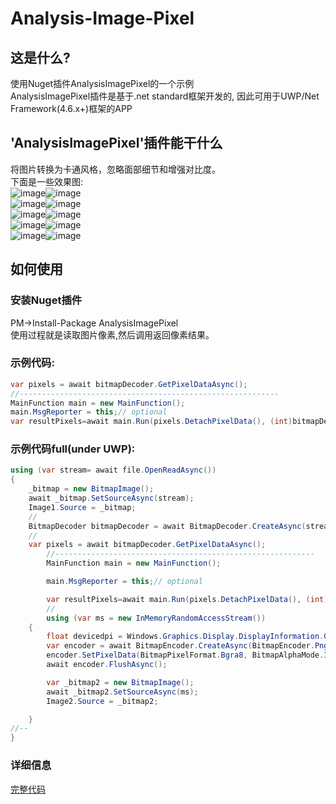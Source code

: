 # Analysis-Image-Pixel
## 这是什么?  
使用Nuget插件AnalysisImagePixel的一个示例  
AnalysisImagePixel插件是基于.net standard框架开发的, 因此可用于UWP/Net Framework(4.6.x+)框架的APP
## 'AnalysisImagePixel'插件能干什么
将图片转换为卡通风格，忽略面部细节和增强对比度。  
下面是一些效果图:  
![image](https://raw.githubusercontent.com/songshizhao/Analysis-Image-Pixel/master/CropImage/CropImage/samples/1.jpg)![image](https://raw.githubusercontent.com/songshizhao/Analysis-Image-Pixel/master/CropImage/CropImage/samples/1.1.jpg)  
![image](https://raw.githubusercontent.com/songshizhao/Analysis-Image-Pixel/master/CropImage/CropImage/samples/2.jpg)![image](https://raw.githubusercontent.com/songshizhao/Analysis-Image-Pixel/master/CropImage/CropImage/samples/2.1.jpg)  
![image](https://raw.githubusercontent.com/songshizhao/Analysis-Image-Pixel/master/CropImage/CropImage/samples/3.jpg)![image](https://raw.githubusercontent.com/songshizhao/Analysis-Image-Pixel/master/CropImage/CropImage/samples/3.1.jpg)  
![image](https://raw.githubusercontent.com/songshizhao/Analysis-Image-Pixel/master/CropImage/CropImage/samples/4.jpg)![image](https://raw.githubusercontent.com/songshizhao/Analysis-Image-Pixel/master/CropImage/CropImage/samples/4.1.jpg)  
![image](https://raw.githubusercontent.com/songshizhao/Analysis-Image-Pixel/master/CropImage/CropImage/samples/5.jpg)![image](https://raw.githubusercontent.com/songshizhao/Analysis-Image-Pixel/master/CropImage/CropImage/samples/5.1.jpg)  
## 如何使用
### 安装Nuget插件 
PM->Install-Package AnalysisImagePixel  
使用过程就是读取图片像素,然后调用返回像素结果。   
### 示例代码:
``` csharp
var pixels = await bitmapDecoder.GetPixelDataAsync();
//----------------------------------------------------------
MainFunction main = new MainFunction();
main.MsgReporter = this;// optional
var resultPixels=await main.Run(pixels.DetachPixelData(), (int)bitmapDecoder.PixelWidth, (int)bitmapDecoder.PixelHeight);
```
### 示例代码full(under UWP):
``` csharp
using (var stream= await file.OpenReadAsync())
{
	_bitmap = new BitmapImage();
	await _bitmap.SetSourceAsync(stream);
	Image1.Source = _bitmap;
	//
	BitmapDecoder bitmapDecoder = await BitmapDecoder.CreateAsync(stream);
	//
	var pixels = await bitmapDecoder.GetPixelDataAsync();
        //----------------------------------------------------------
        MainFunction main = new MainFunction();

        main.MsgReporter = this;// optional

        var resultPixels=await main.Run(pixels.DetachPixelData(), (int)bitmapDecoder.PixelWidth, (int)bitmapDecoder.PixelHeight);
        //
        using (var ms = new InMemoryRandomAccessStream())
	{
		float devicedpi = Windows.Graphics.Display.DisplayInformation.GetForCurrentView().LogicalDpi;
		var encoder = await BitmapEncoder.CreateAsync(BitmapEncoder.PngEncoderId, ms);
		encoder.SetPixelData(BitmapPixelFormat.Bgra8, BitmapAlphaMode.Ignore,bitmapDecoder.PixelWidth,bitmapDecoder.PixelHeight, devicedpi, devicedpi, resultPixels);
		await encoder.FlushAsync();

		var _bitmap2 = new BitmapImage();
		await _bitmap2.SetSourceAsync(ms);
		Image2.Source = _bitmap2;

	}
//--
}
```
### 详细信息
[完整代码](https://github.com/songshizhao/Image-Edge-Detection/blob/master/CropImage/CropImage/MainPage.xaml.cs "how to use")



